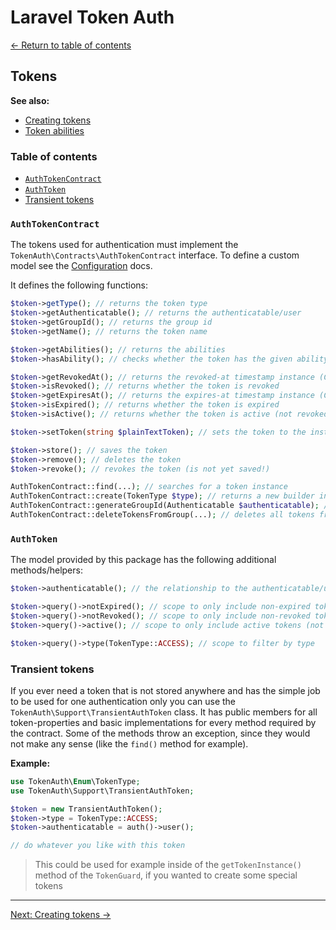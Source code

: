 # Laravel Token Auth

[&larr; Return to table of contents](./README.md)

## Tokens

**See also:**

- [Creating tokens](./02-01-creating-tokens.md)
- [Token abilities](./02-02-token-abilities.md)

### Table of contents

- [`AuthTokenContract`](#authtokencontract)
- [`AuthToken`](#authtoken)
- [Transient tokens](#transient-tokens)

### `AuthTokenContract`

The tokens used for authentication must implement the `TokenAuth\Contracts\AuthTokenContract` interface. To define a custom model see the [Configuration](./04-configuration.md#customize-token-class) docs.

It defines the following functions:

```php
$token->getType(); // returns the token type
$token->getAuthenticatable(); // returns the authenticatable/user
$token->getGroupId(); // returns the group id
$token->getName(); // returns the token name

$token->getAbilities(); // returns the abilities
$token->hasAbility(); // checks whether the token has the given ability

$token->getRevokedAt(); // returns the revoked-at timestamp instance (CarbonInterface)
$token->isRevoked(); // returns whether the token is revoked
$token->getExpiresAt(); // returns the expires-at timestamp instance (CarbonInterface)
$token->isExpired(); // returns whether the token is expired
$token->isActive(); // returns whether the token is active (not revoked, not expired)

$token->setToken(string $plainTextToken); // sets the token to the instance (will be hashed)

$token->store(); // saves the token
$token->remove(); // deletes the token
$token->revoke(); // revokes the token (is not yet saved!)

AuthTokenContract::find(...); // searches for a token instance
AuthTokenContract::create(TokenType $type); // returns a new builder instance
AuthTokenContract::generateGroupId(Authenticatable $authenticatable); // returns a new group id for the given authenticatable
AuthTokenContract::deleteTokensFromGroup(...); // deletes all tokens from the given group
```

### `AuthToken`

The model provided by this package has the following additional methods/helpers:

```php
$token->authenticatable(); // the relationship to the authenticatable/user

$token->query()->notExpired(); // scope to only include non-expired tokens
$token->query()->notRevoked(); // scope to only include non-revoked tokens
$token->query()->active(); // scope to only include active tokens (not revoked, not expired)

$token->query()->type(TokenType::ACCESS); // scope to filter by type
```

### Transient tokens

If you ever need a token that is not stored anywhere and has the simple job to be used for one authentication only you can use the `TokenAuth\Support\TransientAuthToken` class. It has public members for all token-properties and basic implementations for every method required by the contract. Some of the methods throw an exception, since they would not make any sense (like the `find()` method for example).

**Example:**

```php
use TokenAuth\Enum\TokenType;
use TokenAuth\Support\TransientAuthToken;

$token = new TransientAuthToken();
$token->type = TokenType::ACCESS;
$token->authenticatable = auth()->user();

// do whatever you like with this token
```

> This could be used for example inside of the `getTokenInstance()` method of the `TokenGuard`, if you wanted to create some special tokens

---

[Next: Creating tokens &rarr;](./02-01-creating-tokens.md)
